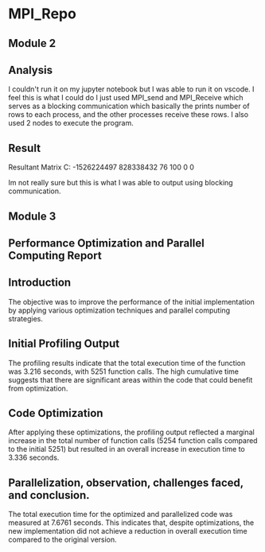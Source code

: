 # MPI_Repo

## Module 2

## Analysis
I couldn't run it on my jupyter notebook but I was able to run it on vscode. I feel this is what I could do I just used MPI_send and MPI_Receive which serves as a blocking communication which basically the prints number of rows to each process, and the other processes receive these rows. I also used 2 nodes to execute the program.

## Result
Resultant Matrix C: -1526224497 828338432 76 100 0 0

Im not really sure but this is what I was able to output using blocking communication.

## Module 3

## Performance Optimization and Parallel Computing Report

## Introduction
The objective was to improve the performance of the initial implementation by applying various optimization techniques and parallel computing strategies.

## Initial Profiling Output
The profiling results indicate that the total execution time of the function was 3.216 seconds, with 5251 function calls. The high cumulative time suggests that there are significant areas within the code that could benefit from optimization.

## Code Optimization
After applying these optimizations, the profiling output reflected a marginal increase in the total number of function calls (5254 function calls compared to the initial 5251) but resulted in an overall increase in execution time to 3.336 seconds.

## Parallelization, observation, challenges faced, and conclusion.
The total execution time for the optimized and parallelized code was measured at 7.6761 seconds. This indicates that, despite optimizations, the new implementation did not achieve a reduction in overall execution time compared to the original version.
